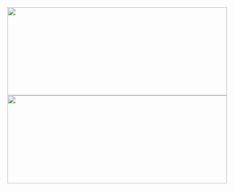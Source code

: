 <a href="https://github.com/anuraghazra/github-readme-stats">
  <img height=200 width=500 src="https://github-readme-stats.vercel.app/api?username=buggex&show_icons=true&theme=dark" />
</a>
<a href="https://github.com/anuraghazra/convoychat">
  <img height=200 width=500 src="https://github-readme-stats.vercel.app/api/top-langs?username=buggex&show_icons=true&theme=dark&layout=compact&langs_count=8&card_width=320" />
</a>

<!--
**buggex/buggex** is a ✨ _special_ ✨ repository because its `README.md` (this file) appears on your GitHub profile.

Here are some ideas to get you started:

- 🔭 I’m currently working on ...
- 🌱 I’m currently learning ...
- 👯 I’m looking to collaborate on ...
- 🤔 I’m looking for help with ...
- 💬 Ask me about ...
- 📫 How to reach me: ...
- 😄 Pronouns: ...
- ⚡ Fun fact: ...
-->
